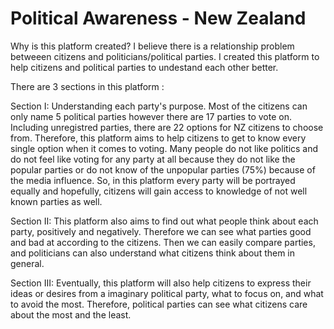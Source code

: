 # Political Awareness - New Zealand
Why is this platform created? I believe there is a relationship problem betweeen citizens and politicians/political parties. I created this platform to help citizens and political parties to undestand each other better.

There are 3 sections in this platform :

Section I:
Understanding each party's purpose. Most of the citizens can only name 5 political parties however there are 17 parties to vote on. Including unregistred parties, there are 22 options for NZ citizens to choose from. Therefore, this platform aims to help citizens to get to know every single option when it comes to voting. Many people do not like politics and do not feel like voting for any party at all because they do not like the popular parties or do not know of the unpopular parties (75%) because of the media influence. So, in this platform every party will be portrayed equally and hopefully, citizens will gain access to knowledge of not well known parties as well.


Section II:
This platform also aims to find out what people think about each party, positively and negatively. Therefore we can see what parties good and bad at according to the citizens. Then we can easily compare parties, and politicians can also understand what citizens think about them in general.


Section III:
Eventually, this platform will also help citizens to express their ideas or desires from a imaginary political party, what to focus on, and what to avoid the most. Therefore, political parties can see what citizens care about the most and the least.
      
